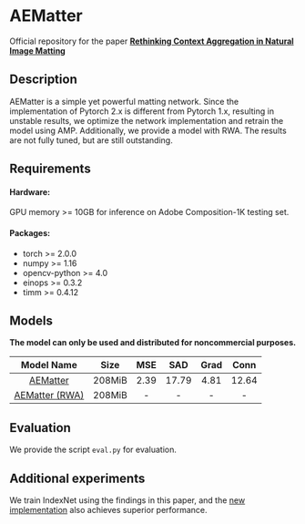 # AEMatter 

Official repository for the paper [**Rethinking Context Aggregation in Natural Image Matting**](https://arxiv.org/abs/2304.01171)

## Description

AEMatter is a simple yet powerful matting network.
Since the implementation of Pytorch 2.x is different from Pytorch 1.x, resulting in unstable results, we optimize the network implementation and retrain the model using AMP. Additionally, we provide a model with RWA. The results are not fully tuned, but are still outstanding.

## Requirements
#### Hardware:

GPU memory >= 10GB for inference on Adobe Composition-1K testing set.

#### Packages:

- torch >= 2.0.0
- numpy >= 1.16
- opencv-python >= 4.0
- einops >= 0.3.2
- timm >= 0.4.12

## Models
**The model can only be used and distributed for noncommercial purposes.** 

| Model Name  |   Size   | MSE | SAD | Grad | Conn |
| :------------: |:-----------:| :----:|:---:|:---:|:---:|
| [AEMatter]() | 208MiB | 2.39 | 17.79 | 4.81 | 12.64 |
| [AEMatter (RWA)]() | 208MiB | - | - | - | - |

## Evaluation
We provide the script `eval.py`  for evaluation.

## Additional experiments

We train IndexNet using the findings in this paper, and the [new implementation](https://github.com/QLYoo/YAIndexNet) also achieves superior performance.

